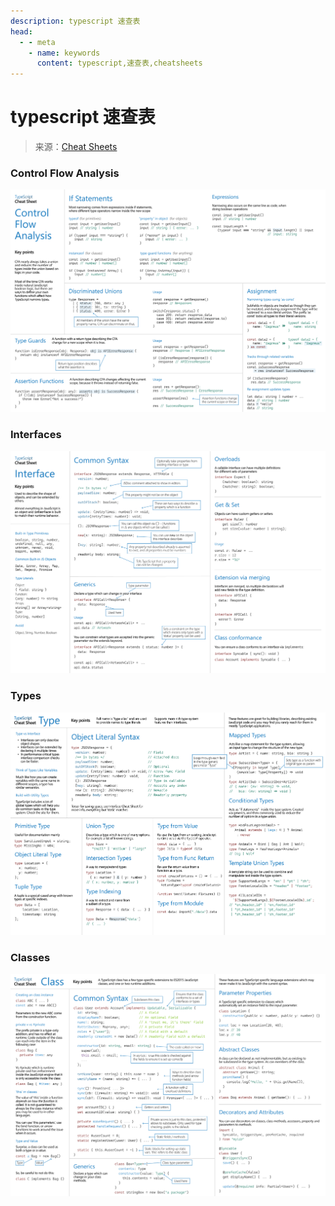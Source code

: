 ```yaml
---
description: typescript 速查表
head:
  - - meta
    - name: keywords
      content: typescript,速查表,cheatsheets
---
```


# typescript 速查表

> 来源：[Cheat Sheets](https://www.typescriptlang.org/cheatsheets/)

<script setup>
import { getCurrentInstance } from 'vue'

const viewImg = getCurrentInstance().appContext.config.globalProperties.$viewImg

function handleViewImg(index) {
  viewImg('.viewer-wrap', { navbar: true, initialViewIndex: index })
}
</script>
<div class="viewer-wrap">
  <h3>Control Flow Analysis</h3>
  <img
    src="./assets/TypeScript%20Control%20Flow%20Analysis-8a549253ad8470850b77c4c5c351d457.png"
    @click="handleViewImg(0)"
  />
  <h3>Interfaces</h3>
  <img
    src="./assets/TypeScript%20Interfaces-34f1ad12132fb463bd1dfe5b85c5b2e6.png"
    @click="handleViewImg(1)"
  />
  <h3>Types</h3>
  <img
    src="./assets/TypeScript%20Types-ae199d69aeecf7d4a2704a528d0fd3f9.png"
    @click="handleViewImg(2)"
  />
  <h3>Classes</h3>
  <img
    src="./assets/TypeScript%20Classes-83cc6f8e42ba2002d5e2c04221fa78f9.png"
    @click="handleViewImg(3)"
  />
</div>
